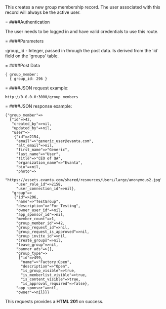 This creates a new group membership record. The user associated with this record will always be the active user.

=
####Authentication

The user needs to be logged in and have valid credentials to use this route.

=
####Parameters

:group_id - Integer, passed in through the post data. Is derived from the 'id' field on the 'groups' table.

=
####Post Data
```
{ group_member: 
  { group_id: 296 } 
```

=
####JSON request example:
```
http://0.0.0.0:3000/group_members
```

=
####JSON response example:

```
{"group_member"=>
  {"id"=>42,
   "created_by"=>nil,
   "updated_by"=>nil,
   "user"=>
    {"id"=>2154,
     "email"=>"generic_user@evanta.com",
     "alt_email"=>nil,
     "first_name"=>"Generic",
     "last_name"=>"User",
     "title"=>"CEO of QA",
     "organization_name"=>"Evanta",
     "bio"=>nil,
     "photo"=>
      "https://assets.evanta.com/shared/resources/Users/large/anonymous2.jpg",
     "user_role_id"=>2158,
     "user_connection_id"=>nil},
   "group"=>
    {"id"=>296,
     "name"=>"TestGroup",
     "description"=>"For Testing",
     "owner_user_id"=>nil,
     "app_sponsor_id"=>nil,
     "member_count"=>1,
     "group_member_id"=>42,
     "group_request_id"=>nil,
     "group_request_is_approved"=>nil,
     "group_invite_id"=>nil,
     "create_groups"=>nil,
     "leave_group"=>nil,
     "banner_ads"=>[],
     "group_type"=>
      {"id"=>499,
       "name"=>"Factory:Open",
       "description"=>"Open",
       "is_group_visible"=>true,
       "is_memberlist_visible"=>true,
       "is_content_visible"=>true,
       "is_approval_required"=>false},
     "app_sponsor"=>nil,
     "owner"=>nil}}}
```

This requests provides a <strong>HTML 201</strong> on success.